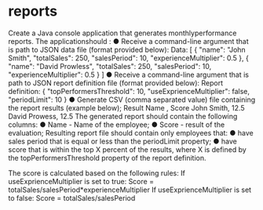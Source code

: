 # reports

Create a Java console application that generates monthlyperformance reports. The applicationshould :
● Receive a command-line argument that is path to JSON data file (format provided below):
Data:
 [
 {
 "name": "John Smith",
 "totalSales": 250,
 "salesPeriod": 10, 
"experienceMultiplier": 0.5
 },
 {
 "name": "David Prowless",
 "totalSales": 250,
 "salesPeriod": 10,
 "experienceMultiplier": 0.5
 }
 ]
● Receive a command-line argument that is path to JSON report definition file (format provided below):
Report definition: 
{
 "topPerformersThreshold": 10,
 "useExprienceMultiplier": false, 
"periodLimit": 10
 }
● Generate CSV (comma separated value) file containing the report results (example below);
Result
 Name , Score
 John Smith, 12.5 
David Prowess, 12.5
The generated report should contain the following columns: 
● Name - Name of the employee;
● Score - result of the evaluation;
Resulting report file should contain only employees that: 
● have sales period that is equal or less than the periodLimit property;
● have score that is within the top X percent of the results, where X is defined by the topPerformersThreshold property of the report definition.

The score is calculated based on the following rules: 
If useExprienceMultiplier is set to true: 
Score = totalSales/salesPeriod*experienceMultiplier 
If useExprienceMultiplier is set to false: 
Score = totalSales/salesPeriod
